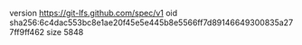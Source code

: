 version https://git-lfs.github.com/spec/v1
oid sha256:6c4dac553bc8e1ae20f45e5e445b8e5566ff7d89146649300835a277ff9ff462
size 5848
